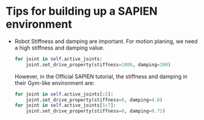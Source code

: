 # Tips for building up a SAPIEN environment

- Robot Stiffness and damping are important. For motion planing, we need a high stiffness and damping value. 
    ```python
    for joint in self.active_joints:
        joint.set_drive_property(stiffness=1000, damping=200)
    ```
    However, in the Official SAPIEN tutorial, the stiffness and damping in their Gym-like environment are: 
    ```python
    for joint in self.active_joints[:5]:
        joint.set_drive_property(stiffness=0, damping=4.8)
    for joint in self.active_joints[5:7]:
        joint.set_drive_property(stiffness=0, damping=0.72)
    ```